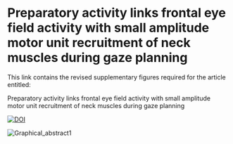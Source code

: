 # Preparatory activity links frontal eye field activity with small amplitude motor unit recruitment of neck muscles during gaze planning

This link contains the revised supplementary figures required for the article entitled:

Preparatory activity links frontal eye field activity with small amplitude motor unit recruitment of neck muscles during gaze planning

[![DOI](https://zenodo.org/badge/353296589.svg)](https://zenodo.org/badge/latestdoi/353296589)

![Graphical_abstract1](https://github.com/SatyaRungta/Project1_Gaze_planning_signatures_in_neck_muscles/assets/43888306/6d8eae12-e68d-4286-ac1d-95072b5e6a7f)
